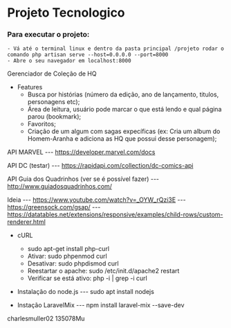 # Projeto Tecnologico

### Para executar o projeto:
    - Vá até o terminal linux e dentro da pasta principal /projeto rodar o comando php artisan serve --host=0.0.0.0 --port=8000
    - Abre o seu navegador em localhost:8000
    

Gerenciador de Coleção de HQ
- Features
	- Busca por histórias (número da edição, ano de lançamento, titulos, personagens etc);
	- Área de leitura, usuário pode marcar o que está lendo e qual página parou (bookmark);
	- Favoritos;
	- Criação de um algum com sagas expecíficas (ex: Cria um album do Homem-Aranha e adiciona as HQ que possui desse personagem);


API MARVEL
--- https://developer.marvel.com/docs

API DC (testar)
--- https://rapidapi.com/collection/dc-comics-api

API Guia dos Quadrinhos (ver se é possível fazer)
--- http://www.guiadosquadrinhos.com/

Ideia
--- https://www.youtube.com/watch?v=_OYW_rQzi3E
--- https://greensock.com/gsap/
--- https://datatables.net/extensions/responsive/examples/child-rows/custom-renderer.html

- cURL 
  - sudo apt-get install php-curl
  - Ativar: sudo phpenmod curl
  - Desativar: sudo phpdismod curl
  - Reestartar o apache: sudo /etc/init.d/apache2 restart
  - Verificar se está ativo: php -i | grep -i curl

- Instalação do node.js
--- sudo apt install nodejs
- Instação LaravelMix
--- npm install laravel-mix --save-dev

charlesmuller02
135078Mu